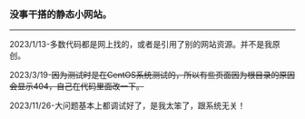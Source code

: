 <h3>没事干搭的静态小网站。</h3>


<hr>
<p>2023/1/13-多数代码都是网上找的，或者是引用了别的网站资源。并不是我原创。</p>
<p>2023/3/19-<del>因为测试时是在CentOS系统测试的，所以有些页面因为根目录的原因会显示404，自己在代码里面改一下。</del></p>
<p>2023/11/26-大问题基本上都调试好了，是我太笨了，跟系统无关！</p>
